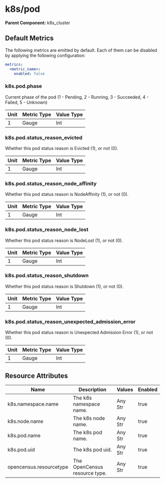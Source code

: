 [comment]: <> (Code generated by mdatagen. DO NOT EDIT.)

# k8s/pod

**Parent Component:** k8s_cluster

## Default Metrics

The following metrics are emitted by default. Each of them can be disabled by applying the following configuration:

```yaml
metrics:
  <metric_name>:
    enabled: false
```

### k8s.pod.phase

Current phase of the pod (1 - Pending, 2 - Running, 3 - Succeeded, 4 - Failed, 5 - Unknown)

| Unit | Metric Type | Value Type |
| ---- | ----------- | ---------- |
| 1 | Gauge | Int |

### k8s.pod.status_reason_evicted

Whether this pod status reason is Evicted (1), or not (0).

| Unit | Metric Type | Value Type |
| ---- | ----------- | ---------- |
| 1 | Gauge | Int |

### k8s.pod.status_reason_node_affinity

Whether this pod status reason is NodeAffinity (1), or not (0).

| Unit | Metric Type | Value Type |
| ---- | ----------- | ---------- |
| 1 | Gauge | Int |

### k8s.pod.status_reason_node_lost

Whether this pod status reason is NodeLost (1), or not (0).

| Unit | Metric Type | Value Type |
| ---- | ----------- | ---------- |
| 1 | Gauge | Int |

### k8s.pod.status_reason_shutdown

Whether this pod status reason is Shutdown (1), or not (0).

| Unit | Metric Type | Value Type |
| ---- | ----------- | ---------- |
| 1 | Gauge | Int |

### k8s.pod.status_reason_unexpected_admission_error

Whether this pod status reason is Unexpected Admission Error (1), or not (0).

| Unit | Metric Type | Value Type |
| ---- | ----------- | ---------- |
| 1 | Gauge | Int |

## Resource Attributes

| Name | Description | Values | Enabled |
| ---- | ----------- | ------ | ------- |
| k8s.namespace.name | The k8s namespace name. | Any Str | true |
| k8s.node.name | The k8s node name. | Any Str | true |
| k8s.pod.name | The k8s pod name. | Any Str | true |
| k8s.pod.uid | The k8s pod uid. | Any Str | true |
| opencensus.resourcetype | The OpenCensus resource type. | Any Str | true |
